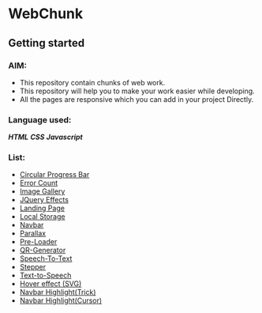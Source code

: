 # WebChunk 

## Getting started

### AIM:
- This repository contain chunks of web work.
- This repository will help you to make your work easier while developing.
- All the pages are responsive which you can add in your project Directly.

### Language used:
***HTML***
***CSS***
***Javascript***

### List:
- <a href="Circular_Progress_bar">Circular Progress Bar</a>
- <a href="Error Count">Error Count
- <a href="IMAGE GALLERY">Image Gallery
- <a href="">JQuery Effects
- <a href="">Landing Page
- <a href="">Local Storage
- <a href="">Navbar
- <a href="">Parallax
- <a href="">Pre-Loader
- <a href="">QR-Generator
- <a href="">Speech-To-Text
- <a href="">Stepper
- <a href="">Text-to-Speech
- <a href="">Hover effect (SVG)
- <a href="">Navbar Highlight(Trick)
- <a href="">Navbar Highlight(Cursor)


